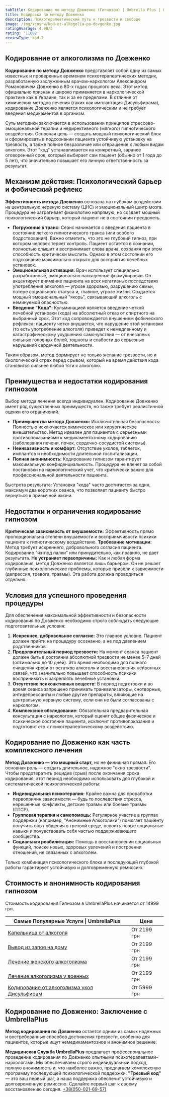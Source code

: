 ```yaml
---
tabTitle: Кодирование по методу Довженко (Гипнозом) | Umbrella Plus | От 14999 грн
title: Кодировка по методу Довженко
description: Психотерапевтический путь к трезвости и свободе
image: /img/Услуги/kod-ot-alkogolia-po-dovgenko.jpg
ratingAvarage: 4.98/5
rating: '11602'
reviewType: kod-2
---
```



## Кодирование от алкоголизма по Довженко

**Кодирование по методу Довженко** представляет собой одну из самых известных и проверенных временем психотерапевтических методик, разработанную заслуженным врачом-наркологом Александром Романовичем Довженко в 80-х годах прошлого века. Этот метод официально признан и широко применяется в наркологической практике как в Украине, так и за ее пределами. В отличие от химических методов лечения (таких как имплантация Дисульфирама), кодирование Довженко является психологическим и не требует введения медикаментов в организм.

Суть методики заключается в использовании принципов стрессово-эмоциональной терапии и недирективного (мягкого) гипнотического воздействия. Основная цель — создать мощный психологический блок и сформировать в подсознании пациента устойчивую установку на трезвость, а также полное безразличие или отвращение к любым видам алкоголя. Этот "код" устанавливается на конкретный, заранее оговоренный срок, который выбирает сам пациент (обычно от 1 года до 5 лет), что значительно повышает его личную ответственность за результат.

## Механизм действия: Психологический барьер и фобический рефлекс

**Эффективность метода Довженко** основана на глубоком воздействии на центральную нервную систему (ЦНС) и эмоциональный центр мозга. Процедура не затрагивает физиологию напрямую, но создает мощный психологический барьер, который пациент не в состоянии преодолеть.

* **Погружение в транс:** Сеанс начинается с введения пациента в состояние легкого гипнотического транса (или особого бодрствования). Важно отметить, что это не глубокий гипноз, при котором человек теряет контроль. Пациент остается в сознании, полностью слышит и воспринимает слова врача, сохраняя при этом способность критически мыслить. Однако в этом состоянии его подсознание максимально открыто для восприятия лечебных установок.
* **Эмоциональная активация:** Врач использует специально разработанные, эмоционально насыщенные формулировки. Он акцентирует внимание пациента на всех негативных последствиях употребления алкоголя — угрозе здоровью, разрушению семьи, потере социального статуса и, главное, угрозе жизни. Создается мощный эмоциональный "якорь", связывающий алкоголь с неминуемой опасностью.
* **Введение "Кода":** Кульминацией является введение четкой лечебной установки (кода) на абсолютный отказ от спиртного на выбранный срок. Этот код сопровождается внушением фобического рефлекса: пациенту четко внушается, что нарушение этой установки (то есть употребление алкоголя) приведет к немедленному и катастрофическому ухудшению самочувствия — от внезапных сильных головных болей, тошноты и слабости до серьезных нарушений сердечной деятельности.

Таким образом, метод формирует не только желание трезвости, но и биологический страх перед срывом, который на время действия кода становится сильнее любой тяги к алкоголю.

## Преимущества и недостатки кодирования гипнозом

Выбор метода лечения всегда индивидуален. Кодирование Довженко имеет ряд существенных преимуществ, но также требует реалистичной оценки его ограничений.

* **Преимущества метода Довженко:** Исключительная безопасность: Полностью исключается химическое или хирургическое вмешательство. Метод идеален для пациентов с серьезными противопоказаниями к медикаментозному кодированию (заболевания печени, почек, сердечно-сосудистой системы).
* **Неинвазивность и комфорт:** Отсутствие уколов, таблеток, имплантов и необходимости длительной госпитализации.
* **Полная анонимность:** Кодирование гипнозом гарантирует максимальную конфиденциальность. Процедура не влечет за собой постановки на наркологический учет, что критически важно для профессиональной деятельности пациента.

Быстрота результата: Установка "кода" часто достигается за один, максимум два коротких сеанса, что позволяет пациенту быстро вернуться к привычной жизни.

## Недостатки и ограничения кодирование гипнозом

**Критическая зависимость от внушаемости:** Эффективность прямо пропорциональна степени внушаемости и восприимчивости психики пациента к гипнотическому воздействию. **Требование мотивации:** Метод требует искреннего, добровольного согласия пациента. Кодирование "из-под палки" или принудительно, как правило, не дает результата. **Не устраняет первопричины:** Как и любая форма кодирования, метод Довженко является лишь барьером. Он не решает глубинные психологические проблемы, которые привели к зависимости (депрессия, тревога, травмы). Эта работа должна проводиться отдельно.

## Условия для успешного проведения процедуры

Для обеспечения максимальной эффективности и безопасности кодирования по Довженко необходимо строго соблюдать следующие подготовительные условия:

1. **Искреннее, добровольное согласие:** Это главное условие. Пациент должен прийти на процедуру осознанно, а не под давлением родственников.
2. **Продолжительный период трезвости:** На момент сеанса пациент должен быть в состоянии абсолютной трезвости не менее 5–7 дней (оптимально до 10 дней). Это время необходимо для полного очищения крови от остатков алкоголя и восстановления нейронных связей, что значительно повышает способность психики воспринимать и закреплять лечебные установки.
3. **Отсутствие психоактивных веществ:** В период подготовки и во время сеанса запрещено принимать транквилизаторы, снотворные, антидепрессанты и любые другие препараты, влияющие на центральную нервную систему, если они не были согласованы с наркологом.
4. **Комплексное обследование:** Обязательная предварительная консультация с наркологом, который оценит общее физическое и психическое состояние пациента, исключит противопоказания и подготовит его к психотерапевтическому воздействию.

## Кодирование по Довженко как часть комплексного лечения

**Метод Довженко — это мощный старт,** но не финишная прямая. Его основная роль — создать длительное, надежное "окно трезвости". Чтобы предотвратить рецидив (срыв) после окончания срока кодирования, этот период необходимо использовать для глубокой и систематической психологической работы:

* **Индивидуальная психотерапия:** Крайне важна для проработки первопричин зависимости — будь то последствия стресса, нерешенные конфликты, детские травмы или боевые травмы (ПТСР).
* **Групповая терапия и самопомощь:** Регулярное участие в группах поддержки (например, "Анонимные Алкоголики") помогает пациенту получить опыт общения в трезвой среде, освоить новые социальные навыки и почувствовать себя частью поддерживающего сообщества.
* **Социальная реабилитация:** Помощь в восстановлении социальных функций, поиске новых, здоровых увлечений и построении отношений, не связанных с алкоголем.

Только комбинация психологического блока и последующей глубокой работы гарантирует устойчивую и долговременную ремиссию.

## Стоимость и анонимность кодирования гипнозом

Стоимость кодирования Гипнозом в UmbrellaPlus начинается от 14999 грн.

| Самые Популярные Услуги \| UmbrellaPlus                                                       | Цена        |
| --------------------------------------------------------------------------------------------- | ----------- |
| [Капельница от алкоголя](kapelnica-ot-alkogolia-UmbrellaPlus)                                 | От 2199 грн |
| [Вывод из запоя на дому](Vivod-iz-zapoia-na-domy-UmbrellaPlus)                                | От 2199 грн |
| [Лечение женского алкоголизма](lechenie-jenskogo-alkogolizma-umbrellaplus)                    | От 2199 грн |
| [Лечение алкоголизма у военных](lechenie-alk-y-voenih)                                        | От 2199 грн |
| [Кодирование от алкоголизма укол Дисульфирам](kodirovka-ot-alkogolia-disulfiram-umbrellaplus) | От 5999 грн |

## Кодирование по Довженко: Заключение с UmbrellaPlus

**Метод кодирования по Довженко** остается одним из самых надежных и востребованных способов достижения трезвости, особенно для пациентов, которые ищут немедикаментозное и анонимное решение.

**Медицинская Служба UmbrellaPlus** предлагает профессиональное проведение кодирования по Довженко опытными психотерапевтами-наркологами. Мы обеспечиваем строго индивидуальный подход, полную анонимность и, что наиболее важно, предлагаем комплексную программу последующей психологической поддержки. **"Трезвый код"** — это ваш первый шаг, а наша поддержка обеспечит устойчивую и долговременную ремиссию. Сделайте первый шаг к своему восстановлению сегодня. [+38(050-021-69-57)](tel:0500216957)
